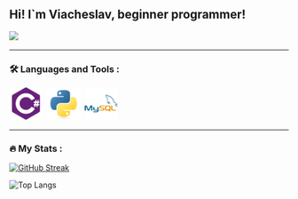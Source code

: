 ## Hi! I`m Viacheslav, beginner programmer!

<div id="header" align="left">
  <img src="https://i.giphy.com/media/v1.Y2lkPTc5MGI3NjExOXZ5cnh0ajRsNXF3ZW51aGF5a29xd2wwaHc4MHR5ejRpNHIwNGNneSZlcD12MV9pbnRlcm5hbF9naWZfYnlfaWQmY3Q9Zw/JqmupuTVZYaQX5s094/giphy.gif" width="200"/>
</div>

---

### :hammer_and_wrench: Languages and Tools :

<div>
  <img src="https://github.com/devicons/devicon/blob/master/icons/csharp/csharp-plain.svg" title="C#" alt="C#" width="60" height="60"/>&nbsp;
  <img src="https://github.com/devicons/devicon/blob/master/icons/python/python-original.svg" title="Python" alt="Python" width="60" height="60"/>&nbsp;
  <img src="https://github.com/devicons/devicon/blob/master/icons/mysql/mysql-original-wordmark.svg" title="MySQL" alt="MySQL" width="60" height="60"/>&nbsp;
</div>

---

### :fire: My Stats :

<a href="https://git.io/streak-stats"><img src="https://streak-stats.demolab.com?user=vidankov&theme=tokyonight&hide_border=true&date_format=j%20M%5B%20Y%5D&card_width=494" alt="GitHub Streak" /></a>

![Top Langs](https://github-readme-stats.vercel.app/api/top-langs/?username=vidankov&layout=compact)


<!--
**vidankov/vidankov** is a ✨ _special_ ✨ repository because its `README.md` (this file) appears on your GitHub profile.

Here are some ideas to get you started:

- 🔭 I’m currently working on ...
- 🌱 I’m currently learning ...
- 👯 I’m looking to collaborate on ...
- 🤔 I’m looking for help with ...
- 💬 Ask me about ...
- 📫 How to reach me: ...
- 😄 Pronouns: ...
- ⚡ Fun fact: ...
-->
